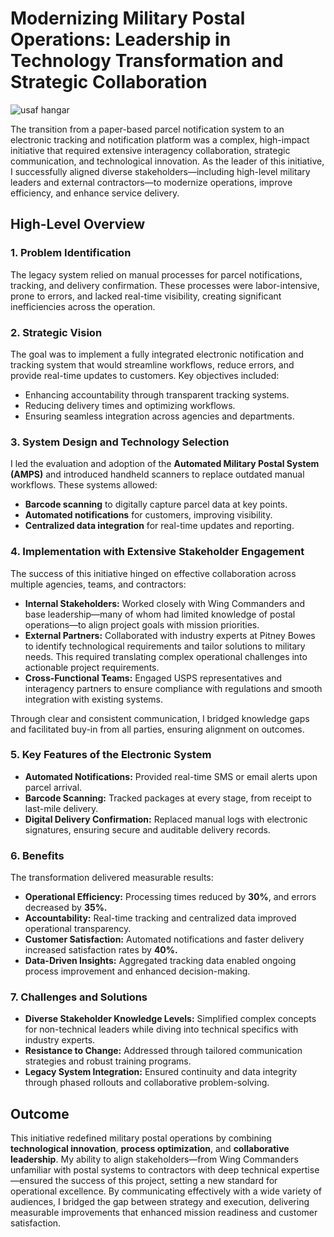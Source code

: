 # Modernizing Military Postal Operations: Leadership in Technology Transformation and Strategic Collaboration

![usaf hangar](./assets/usafhangar.png)

The transition from a paper-based parcel notification system to an electronic tracking and notification platform was a complex, high-impact initiative that required extensive interagency collaboration, strategic communication, and technological innovation. As the leader of this initiative, I successfully aligned diverse stakeholders—including high-level military leaders and external contractors—to modernize operations, improve efficiency, and enhance service delivery.

## High-Level Overview

### 1. Problem Identification
The legacy system relied on manual processes for parcel notifications, tracking, and delivery confirmation. These processes were labor-intensive, prone to errors, and lacked real-time visibility, creating significant inefficiencies across the operation.

### 2. Strategic Vision
The goal was to implement a fully integrated electronic notification and tracking system that would streamline workflows, reduce errors, and provide real-time updates to customers. Key objectives included:
- Enhancing accountability through transparent tracking systems.
- Reducing delivery times and optimizing workflows.
- Ensuring seamless integration across agencies and departments.

### 3. System Design and Technology Selection
I led the evaluation and adoption of the **Automated Military Postal System (AMPS)** and introduced handheld scanners to replace outdated manual workflows. These systems allowed:
- **Barcode scanning** to digitally capture parcel data at key points.
- **Automated notifications** for customers, improving visibility.
- **Centralized data integration** for real-time updates and reporting.

### 4. Implementation with Extensive Stakeholder Engagement
The success of this initiative hinged on effective collaboration across multiple agencies, teams, and contractors:
- **Internal Stakeholders:** Worked closely with Wing Commanders and base leadership—many of whom had limited knowledge of postal operations—to align project goals with mission priorities.
- **External Partners:** Collaborated with industry experts at Pitney Bowes to identify technological requirements and tailor solutions to military needs. This required translating complex operational challenges into actionable project requirements.
- **Cross-Functional Teams:** Engaged USPS representatives and interagency partners to ensure compliance with regulations and smooth integration with existing systems.  

Through clear and consistent communication, I bridged knowledge gaps and facilitated buy-in from all parties, ensuring alignment on outcomes.

### 5. Key Features of the Electronic System
- **Automated Notifications:** Provided real-time SMS or email alerts upon parcel arrival.  
- **Barcode Scanning:** Tracked packages at every stage, from receipt to last-mile delivery.  
- **Digital Delivery Confirmation:** Replaced manual logs with electronic signatures, ensuring secure and auditable delivery records.

### 6. Benefits
The transformation delivered measurable results:
- **Operational Efficiency:** Processing times reduced by **30%**, and errors decreased by **35%.**
- **Accountability:** Real-time tracking and centralized data improved operational transparency.  
- **Customer Satisfaction:** Automated notifications and faster delivery increased satisfaction rates by **40%.**  
- **Data-Driven Insights:** Aggregated tracking data enabled ongoing process improvement and enhanced decision-making.

### 7. Challenges and Solutions
- **Diverse Stakeholder Knowledge Levels:** Simplified complex concepts for non-technical leaders while diving into technical specifics with industry experts.  
- **Resistance to Change:** Addressed through tailored communication strategies and robust training programs.  
- **Legacy System Integration:** Ensured continuity and data integrity through phased rollouts and collaborative problem-solving.  

## Outcome
This initiative redefined military postal operations by combining **technological innovation**, **process optimization**, and **collaborative leadership**. My ability to align stakeholders—from Wing Commanders unfamiliar with postal systems to contractors with deep technical expertise—ensured the success of this project, setting a new standard for operational excellence. By communicating effectively with a wide variety of audiences, I bridged the gap between strategy and execution, delivering measurable improvements that enhanced mission readiness and customer satisfaction.
